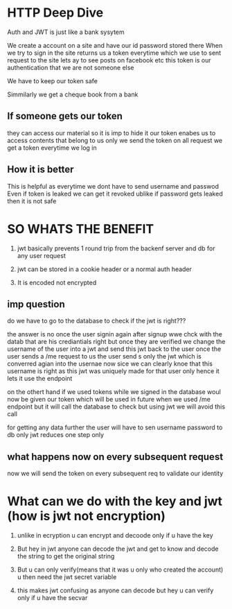 # HTTP Deep Dive
Auth and JWT is just like a bank sysytem 

We create a account on a site and have our id password stored there
When we try to sign in the site returns us a token everytime which we use to sent request to the site lets ay to see posts on facebook etc this token is our authentication that we are not someone else 

We have to keep our token safe 

Simmilarly we get a cheque book from a bank

## If someone gets our token 
they can access our material so it is imp to hide it
our token enabes us to access contents that belong to us only we send the token on all request we get a token everytime we log in 

## How it is better
This is helpful as everytime we dont have to send username and passwod 
Even if token is leaked we can get it revoked ublike if password gets leaked then it is not safe 


# SO WHATS THE BENEFIT
1. jwt basically prevents 1 round trip from the backenf server and  db for any user request

2. jwt can be stored in a cookie header or a normal auth header

3. It is encoded not encrypted

## imp question
do we have to go to the database to check if the jwt is right???

the answer is no 
once the user signin again after signup wwe chck with the datab that are his 
crediantials right but once they are  verified we change the username of the user 
into a jwt and send this jwt back to the user once the user sends a /me request to us
the user send s only the jwt which is converred agian into the usernae now sice 
we can clearly knoe that this username is right as this jwt was uniquely made for 
that user only hence it lets it use  the endpoint 

on the othert hand if we used tokens while we signed in the database woul now be given 
our token which will be used in future when we used /me endpoint but it will call the 
database to check but using jwt we will avoid this call

for getting any data further the user will have to sen username password to db only jwt reduces one step only

## what happens now on every subsequent request

now we will send the token on every subsequent req to validate our identity


# What can we do with the key and jwt (how is jwt not encryption)

1. unlike in ecryption u can encrypt and decoode only if u have the key

2. But hey in jwt anyone can decode the jwt and get to know and decode the string to get the original string

3. But u can only verify(means that it was u only who created the account) u then need the  jwt secret variable 

4. this makes jwt confusing as anyone can decode but hey u can verify only if u have the secvar